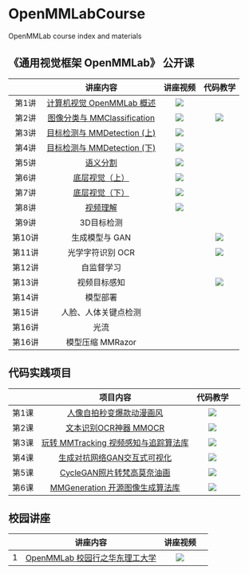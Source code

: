 # OpenMMLabCourse
OpenMMLab course index and materials

## 《通用视觉框架 OpenMMLab》 公开课

|       |                                 讲座内容                                  |                                                                       讲座视频                                                                       | 代码教学 | 
| :---: | :-----------------------------------------------------------------------: | :--------------------------------------------------------------------------------------------------------------------------------------------------: | :------: | 
| 第1讲 | [计算机视觉 OpenMMLab 概述](https://www.bilibili.com/video/BV1R341117FJ/) | [![](https://i1.hdslb.com/bfs/archive/24cc8148270f237cff0738fc8cd50557a6462de0.png@336w_190h_1c.webp)](https://www.bilibili.com/video/BV1R341117FJ/) |          | 
| 第2讲 | [图像分类与 MMClassification](https://www.bilibili.com/video/BV1J341127nQ/) | [![](https://i0.hdslb.com/bfs/archive/237b076c0fd87086827618ca95975d94656fb429.png@336w_190h_1c.webp)](https://www.bilibili.com/video/BV1J341127nQ/) | [![](https://i0.hdslb.com/bfs/archive/237b076c0fd87086827618ca95975d94656fb429.png@336w_190h_1c.webp)](https://www.bilibili.com/video/BV1J341127nQ?p=7)|  
| 第3讲 | [目标检测与 MMDetection (上)](https://www.bilibili.com/video/BV1Vv411A7ZM/) | [![](https://i0.hdslb.com/bfs/archive/8f4077f6572966b6d94726abeb8adb8531ad51b7.png@336w_190h_1c.webp)](https://www.bilibili.com/video/BV1Vv411A7ZM/) |          |  
| 第4讲 | [目标检测与 MMDetection (下)](https://www.bilibili.com/video/BV1bM4y1g7Hf/) | [![](https://i2.hdslb.com/bfs/archive/0207b273dfe48d157cd00fe3ca2d9e20c1a86599.png@336w_190h_1c.webp)](https://www.bilibili.com/video/BV1bM4y1g7Hf/) |          |  
| 第5讲 | [语义分割](https://www.bilibili.com/video/BV1944y1b76p/) | [![](https://i0.hdslb.com/bfs/archive/bedab4cff4ced7617ba1d118d7bd0cccd4a502f4.png@336w_190h_1c.webp)](https://www.bilibili.com/video/BV1944y1b76p/) |          |  
| 第6讲 | [底层视觉（上）](https://www.bilibili.com/video/BV1zq4y1o7ph/) | [![](https://i2.hdslb.com/bfs/archive/01d51d14a091e96f8c42031390f08f62cb18b699.png@336w_190h_1c.webp)](https://www.bilibili.com/video/BV1zq4y1o7ph/) |          |  
| 第7讲 | [底层视觉（下）](https://www.bilibili.com/video/BV1cQ4y167KL/) | [![](https://i0.hdslb.com/bfs/archive/3c314ffc38bced8002162319cb75f883b4694445.png@336w_190h_1c.webp)](https://www.bilibili.com/video/BV1cQ4y167KL/) |          | 
| 第8讲 | [视频理解](https://www.bilibili.com/video/BV1h34y1D7QH/) | [![](https://i0.hdslb.com/bfs/archive/a1c4b28840991f29c7acabdcbd39dc190f6af2c2.png@336w_190h_1c.webp)](https://www.bilibili.com/video/BV1h34y1D7QH/) |          |   
| 第9讲 | 3D目标检测 | [![]()]() |          |   
| 第10讲 | 生成模型与 GAN | [![]()]() |    [![](https://i1.hdslb.com/bfs/archive/e0ea4767b305e98ce6039fe623e4cd184923a720.jpg@336w_190h_1c.webp)](https://www.bilibili.com/video/BV1bY4y147kz/)        |
| 第11讲 | 光学字符识别 OCR | [![]()]() |      [![](https://i0.hdslb.com/bfs/archive/bff12b73709666351d614fd5fb286767846b7108.jpg@336w_190h_1c.webp)](https://www.bilibili.com/video/BV1Ua411x7dB/)        | 
| 第12讲 | 自监督学习 | [![]()]() |          |       |
| 第13讲 | 视频目标感知 | [![]()]() |     [![](https://i1.hdslb.com/bfs/archive/0058cfa97c39341f8679fd58ef04651db2389c4e.jpg@336w_190h_1c.webp)](https://www.bilibili.com/video/BV1za411Y7Zm/)      |  
| 第14讲 | 模型部署 | [![]()]() |          |      
| 第15讲 | 人脸、人体关键点检测 | [![]()]() |          |   
| 第16讲 | 光流 | [![]()]() |          | 
| 第16讲 | 模型压缩 MMRazor | [![]()]() |          |   


## 代码实践项目
|       |                                 项目内容                                  |                                                                       代码教学                                                                       |       |
| :---: | :-----------------------------------------------------------------------: | :----------------------------------------------------------------------------------: | :---: |
|第1课| [人像自拍秒变爆款动漫画风](https://www.bilibili.com/video/BV1XL4y1g7in/) | [![](https://i0.hdslb.com/bfs/archive/f9972114f65e0bc121619e51720680c461a7b913.jpg@336w_190h_1c.webp)](https://www.bilibili.com/video/BV1XL4y1g7in/) |       |
|第2课| [文本识别OCR神器 MMOCR](https://www.bilibili.com/video/BV1Ua411x7dB/) | [![](https://i0.hdslb.com/bfs/archive/bff12b73709666351d614fd5fb286767846b7108.jpg@336w_190h_1c.webp)](https://www.bilibili.com/video/BV1Ua411x7dB/) |       |
| 第3课 | [玩转 MMTracking 视频感知与追踪算法库](https://www.bilibili.com/video/BV1za411Y7Zm/) | [![](https://i1.hdslb.com/bfs/archive/0058cfa97c39341f8679fd58ef04651db2389c4e.jpg@336w_190h_1c.webp)](https://www.bilibili.com/video/BV1za411Y7Zm/) |       |
| 第4课 | [生成对抗网络GAN交互式可视化](https://www.bilibili.com/video/BV1R44y1377T/) | [![](https://i0.hdslb.com/bfs/archive/bc3485ace63e5850c3541af0f68a18675cbfdc19.jpg@336w_190h_1c.webp)](https://www.bilibili.com/video/BV1R44y1377T/) |       |
| 第5课  | [CycleGAN照片转梵高莫奈油画](https://www.bilibili.com/video/BV1wv4y1T71F/) | [![](https://i2.hdslb.com/bfs/archive/56a953accbb30ea29408a105aeb7dd406058e8f1.jpg@336w_190h_1c.webp)](https://www.bilibili.com/video/BV1wv4y1T71F/) |       |
| 第6课  | [MMGeneration 开源图像生成算法库](https://www.bilibili.com/video/BV1bY4y147kz/) | [![](https://i1.hdslb.com/bfs/archive/e0ea4767b305e98ce6039fe623e4cd184923a720.jpg@336w_190h_1c.webp)](https://www.bilibili.com/video/BV1bY4y147kz/) |       |
## 校园讲座
|       |                                 讲座内容                                  |                                                                       讲座视频                                                                       |       |
| :---: | :-----------------------------------------------------------------------: | :--------------------------------------------------------------------------------------------------------------------------------------------------: | :---: |
| 1 | [OpenMMLab 校园行之华东理工大学](https://www.bilibili.com/video/BV1Gb4y1B7D4/) | [![](https://i1.hdslb.com/bfs/archive/ddd84ad01eb96ad12a272d345d4de3d16d12295b.jpg@336w_190h_1c.webp)](https://www.bilibili.com/video/BV1Gb4y1B7D4/) |       |







